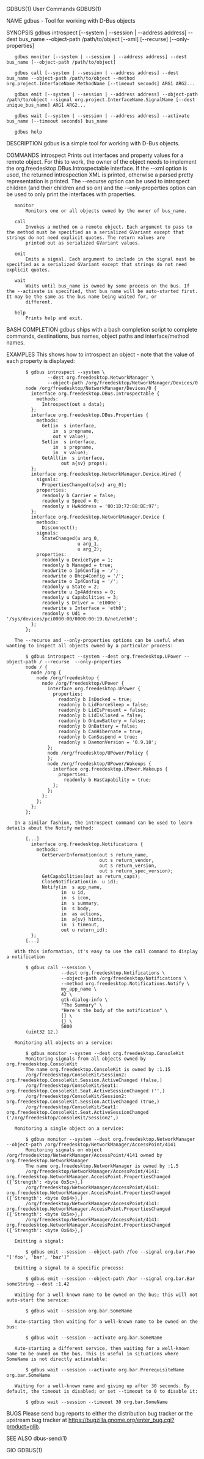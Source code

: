 GDBUS(1)                                                                                     User Commands                                                                                    GDBUS(1)

NAME
       gdbus - Tool for working with D-Bus objects

SYNOPSIS
       gdbus introspect [--system | --session | --address address] --dest bus_name --object-path /path/to/object [--xml] [--recurse] [--only-properties]

       gdbus monitor [--system | --session | --address address] --dest bus_name [--object-path /path/to/object]

       gdbus call [--system | --session | --address address] --dest bus_name --object-path /path/to/object --method org.project.InterfaceName.MethodName [--timeout seconds] ARG1 ARG2...

       gdbus emit [--system | --session | --address address] --object-path /path/to/object --signal org.project.InterfaceName.SignalName [--dest unique_bus_name] ARG1 ARG2...

       gdbus wait [--system | --session | --address address] --activate bus_name [--timeout seconds] bus_name

       gdbus help

DESCRIPTION
       gdbus is a simple tool for working with D-Bus objects.

COMMANDS
       introspect
           Prints out interfaces and property values for a remote object. For this to work, the owner of the object needs to implement the org.freedesktop.DBus.Introspectable interface. If the --xml
           option is used, the returned introspection XML is printed, otherwise a parsed pretty representation is printed. The --recurse option can be used to introspect children (and their children
           and so on) and the --only-properties option can be used to only print the interfaces with properties.

       monitor
           Monitors one or all objects owned by the owner of bus_name.

       call
           Invokes a method on a remote object. Each argument to pass to the method must be specified as a serialized GVariant except that strings do not need explicit quotes. The return values are
           printed out as serialized GVariant values.

       emit
           Emits a signal. Each argument to include in the signal must be specified as a serialized GVariant except that strings do not need explicit quotes.

       wait
           Waits until bus_name is owned by some process on the bus. If the --activate is specified, that bus name will be auto-started first. It may be the same as the bus name being waited for, or
           different.

       help
           Prints help and exit.

BASH COMPLETION
       gdbus ships with a bash completion script to complete commands, destinations, bus names, object paths and interface/method names.

EXAMPLES
         This shows how to introspect an object - note that the value of each
         property is displayed:

           $ gdbus introspect --system \
                   --dest org.freedesktop.NetworkManager \
                   --object-path /org/freedesktop/NetworkManager/Devices/0
           node /org/freedesktop/NetworkManager/Devices/0 {
             interface org.freedesktop.DBus.Introspectable {
               methods:
                 Introspect(out s data);
             };
             interface org.freedesktop.DBus.Properties {
               methods:
                 Get(in  s interface,
                     in  s propname,
                     out v value);
                 Set(in  s interface,
                     in  s propname,
                     in  v value);
                 GetAll(in  s interface,
                        out a{sv} props);
             };
             interface org.freedesktop.NetworkManager.Device.Wired {
               signals:
                 PropertiesChanged(a{sv} arg_0);
               properties:
                 readonly b Carrier = false;
                 readonly u Speed = 0;
                 readonly s HwAddress = '00:1D:72:88:BE:97';
             };
             interface org.freedesktop.NetworkManager.Device {
               methods:
                 Disconnect();
               signals:
                 StateChanged(u arg_0,
                              u arg_1,
                              u arg_2);
               properties:
                 readonly u DeviceType = 1;
                 readonly b Managed = true;
                 readwrite o Ip6Config = '/';
                 readwrite o Dhcp4Config = '/';
                 readwrite o Ip4Config = '/';
                 readonly u State = 2;
                 readwrite u Ip4Address = 0;
                 readonly u Capabilities = 3;
                 readonly s Driver = 'e1000e';
                 readwrite s Interface = 'eth0';
                 readonly s Udi = '/sys/devices/pci0000:00/0000:00:19.0/net/eth0';
             };
           };

       The --recurse and --only-properties options can be useful when wanting to inspect all objects owned by a particular process:

           $ gdbus introspect --system --dest org.freedesktop.UPower --object-path / --recurse  --only-properties
           node / {
             node /org {
               node /org/freedesktop {
                 node /org/freedesktop/UPower {
                   interface org.freedesktop.UPower {
                     properties:
                       readonly b IsDocked = true;
                       readonly b LidForceSleep = false;
                       readonly b LidIsPresent = false;
                       readonly b LidIsClosed = false;
                       readonly b OnLowBattery = false;
                       readonly b OnBattery = false;
                       readonly b CanHibernate = true;
                       readonly b CanSuspend = true;
                       readonly s DaemonVersion = '0.9.10';
                   };
                   node /org/freedesktop/UPower/Policy {
                   };
                   node /org/freedesktop/UPower/Wakeups {
                     interface org.freedesktop.UPower.Wakeups {
                       properties:
                         readonly b HasCapability = true;
                     };
                   };
                 };
               };
             };
           };

       In a similar fashion, the introspect command can be used to learn details about the Notify method:

           [...]
             interface org.freedesktop.Notifications {
               methods:
                 GetServerInformation(out s return_name,
                                      out s return_vendor,
                                      out s return_version,
                                      out s return_spec_version);
                 GetCapabilities(out as return_caps);
                 CloseNotification(in  u id);
                 Notify(in  s app_name,
                        in  u id,
                        in  s icon,
                        in  s summary,
                        in  s body,
                        in  as actions,
                        in  a{sv} hints,
                        in  i timeout,
                        out u return_id);
             };
           [...]

       With this information, it's easy to use the call command to display a notification

           $ gdbus call --session \
                        --dest org.freedesktop.Notifications \
                        --object-path /org/freedesktop/Notifications \
                        --method org.freedesktop.Notifications.Notify \
                        my_app_name \
                        42 \
                        gtk-dialog-info \
                        "The Summary" \
                        "Here's the body of the notification" \
                        [] \
                        {} \
                        5000
           (uint32 12,)

       Monitoring all objects on a service:

           $ gdbus monitor --system --dest org.freedesktop.ConsoleKit
           Monitoring signals from all objects owned by org.freedesktop.ConsoleKit
           The name org.freedesktop.ConsoleKit is owned by :1.15
           /org/freedesktop/ConsoleKit/Session2: org.freedesktop.ConsoleKit.Session.ActiveChanged (false,)
           /org/freedesktop/ConsoleKit/Seat1: org.freedesktop.ConsoleKit.Seat.ActiveSessionChanged ('',)
           /org/freedesktop/ConsoleKit/Session2: org.freedesktop.ConsoleKit.Session.ActiveChanged (true,)
           /org/freedesktop/ConsoleKit/Seat1: org.freedesktop.ConsoleKit.Seat.ActiveSessionChanged ('/org/freedesktop/ConsoleKit/Session2',)

       Monitoring a single object on a service:

           $ gdbus monitor --system --dest org.freedesktop.NetworkManager --object-path /org/freedesktop/NetworkManager/AccessPoint/4141
           Monitoring signals on object /org/freedesktop/NetworkManager/AccessPoint/4141 owned by org.freedesktop.NetworkManager
           The name org.freedesktop.NetworkManager is owned by :1.5
           /org/freedesktop/NetworkManager/AccessPoint/4141: org.freedesktop.NetworkManager.AccessPoint.PropertiesChanged ({'Strength': <byte 0x5c>},)
           /org/freedesktop/NetworkManager/AccessPoint/4141: org.freedesktop.NetworkManager.AccessPoint.PropertiesChanged ({'Strength': <byte 0x64>},)
           /org/freedesktop/NetworkManager/AccessPoint/4141: org.freedesktop.NetworkManager.AccessPoint.PropertiesChanged ({'Strength': <byte 0x5e>},)
           /org/freedesktop/NetworkManager/AccessPoint/4141: org.freedesktop.NetworkManager.AccessPoint.PropertiesChanged ({'Strength': <byte 0x64>},)

       Emitting a signal:

           $ gdbus emit --session --object-path /foo --signal org.bar.Foo "['foo', 'bar', 'baz']"

       Emitting a signal to a specific process:

           $ gdbus emit --session --object-path /bar --signal org.bar.Bar someString --dest :1.42

       Waiting for a well-known name to be owned on the bus; this will not auto-start the service:

           $ gdbus wait --session org.bar.SomeName

       Auto-starting then waiting for a well-known name to be owned on the bus:

           $ gdbus wait --session --activate org.bar.SomeName

       Auto-starting a different service, then waiting for a well-known name to be owned on the bus. This is useful in situations where SomeName is not directly activatable:

           $ gdbus wait --session --activate org.bar.PrerequisiteName org.bar.SomeName

       Waiting for a well-known name and giving up after 30 seconds. By default, the timeout is disabled; or set --timeout to 0 to disable it:

           $ gdbus wait --session --timeout 30 org.bar.SomeName

BUGS
       Please send bug reports to either the distribution bug tracker or the upstream bug tracker at https://bugzilla.gnome.org/enter_bug.cgi?product=glib.

SEE ALSO
       dbus-send(1)

GIO                                                                                                                                                                                           GDBUS(1)
